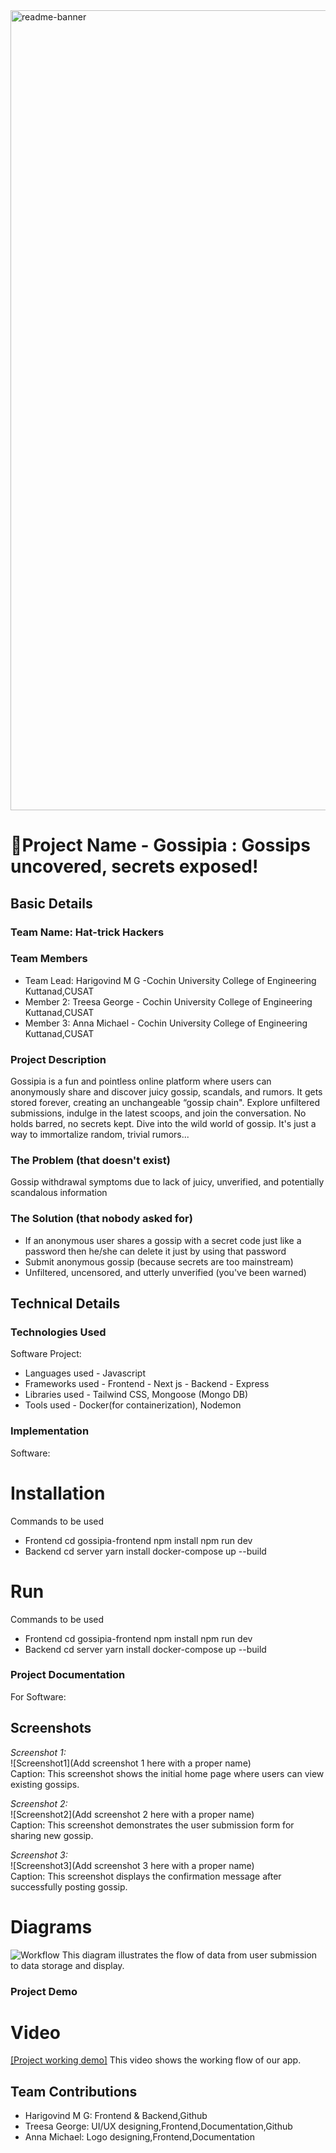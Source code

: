 <img width="1280" alt="readme-banner" src="https://github.com/user-attachments/assets/35332e92-44cb-425b-9dff-27bcf1023c6c">

# 🎯Project Name - Gossipia : Gossips uncovered, secrets exposed!

## Basic Details
### Team Name: Hat-trick Hackers

### Team Members
- Team Lead: Harigovind M G -Cochin University College of Engineering Kuttanad,CUSAT
- Member 2:  Treesa George - Cochin University College of Engineering Kuttanad,CUSAT
- Member 3:  Anna Michael -  Cochin University College of Engineering Kuttanad,CUSAT

### Project Description
Gossipia is a fun and pointless online platform where users can anonymously share and discover juicy gossip, scandals, and rumors.
It gets stored forever, creating an unchangeable “gossip chain". Explore unfiltered submissions, indulge in the latest scoops, and
join the conversation. No holds barred, no secrets kept. Dive into the wild world of gossip. It's just a way to immortalize random, trivial rumors...

### The Problem (that doesn't exist)
Gossip withdrawal symptoms due to lack of juicy, unverified, and potentially scandalous information

### The Solution (that nobody asked for)
- If an anonymous user shares a gossip with a secret code just like a password then he/she can delete it just by using that password
- Submit anonymous gossip (because secrets are too mainstream)
- Unfiltered, uncensored, and utterly unverified (you've been warned)

## Technical Details
### Technologies Used
Software Project:
- Languages used - Javascript
- Frameworks used 
           - Frontend - Next js
           - Backend - Express
- Libraries used - Tailwind CSS, Mongoose (Mongo DB)
- Tools used - Docker(for containerization), Nodemon


### Implementation
Software:
 
# Installation
Commands to be used
- Frontend
  cd gossipia-frontend
  npm install 
  npm run dev
- Backend
  cd server
  yarn install
  docker-compose up --build
         

# Run
Commands to be used
- Frontend
  cd gossipia-frontend
  npm install 
  npm run dev
- Backend
  cd server
  yarn install
  docker-compose up --build
         

### Project Documentation
For Software:


## Screenshots
*Screenshot 1:*  
![Screenshot1](Add screenshot 1 here with a proper name)  
Caption: This screenshot shows the initial home page where users can view existing gossips.

*Screenshot 2:*  
![Screenshot2](Add screenshot 2 here with a proper name)  
Caption: This screenshot demonstrates the user submission form for sharing new gossip.

*Screenshot 3:*  
![Screenshot3](Add screenshot 3 here with a proper name)  
Caption: This screenshot displays the confirmation message after successfully posting gossip.


# Diagrams
![Workflow]((https://drive.google.com/file/d/1NEtL2pbSPeqKN9ApZWZd78m6PILJNR3O/view?usp=sharing))
This diagram illustrates the flow of data from user submission to data storage and display.

### Project Demo
# Video
[[Project working demo]](https://youtu.be/LdnV0377JM0)
This video shows the working flow of our app.

## Team Contributions
- Harigovind M G: Frontend & Backend,Github
- Treesa George: UI/UX designing,Frontend,Documentation,Github
- Anna Michael: Logo designing,Frontend,Documentation
